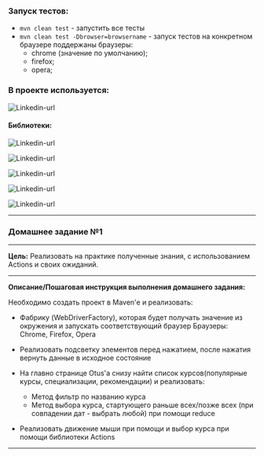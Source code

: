 ### Запуск тестов:
* `mvn clean test` - запустить все тесты
* `mvn clean test -Dbrowser=browsername` - запуск тестов на конкретном браузере поддержаны браузеры:
  - chrome (значение по умолчанию);
  - firefox;
  - opera;

### В проекте используется: ###
![Linkedin-url](https://img.shields.io/badge/Java-_17-red)
#### Библиотеки: ####
![Linkedin-url](https://img.shields.io/badge/Maven-version_3.9.3-blue)

![Linkedin-url](https://img.shields.io/badge/JUnit_5-version_5.8.1-blue)

![Linkedin-url](https://img.shields.io/badge/Selenium-version_3.141.59-blue)

![Linkedin-url](https://img.shields.io/badge/WebDriverManager-version_5.6.3-blue)

![Linkedin-url](https://img.shields.io/badge/Lombok-version_1.18.28-blue)

---

### Домашнее задание №1

---
**Цель:**
Реализовать на практике полученные знания, с использованием Actions и своих ожиданий.

---

**Описание/Пошаговая инструкция выполнения домашнего задания:**

Необходимо создать проект в Maven'e и реализовать:

* Фабрику (WebDriverFactory), которая будет получать значение из окружения и запускать соответствующий браузер
Браузеры: Chrome, Firefox, Opera

* Реализовать подсветку элементов перед нажатием, после нажатия вернуть данные в исходное состояние

* На главно странице Otus'a снизу найти список курсов(популярные курсы, специализации, рекомендации) и реализовать:
  * Метод фильтр по названию курса
  + Метод выбора курса, стартующего раньше всех/позже всех (при совпадении дат - выбрать любой) при помощи reduce

* Реализовать движение мыши при помощи и выбор курса при помощи библиотеки Actions

---
